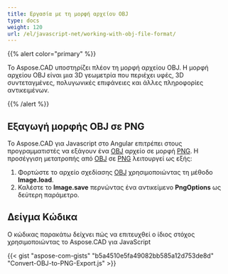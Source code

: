 ```yaml
---
title: Εργασία με τη μορφή αρχείου OBJ
type: docs
weight: 120
url: /el/javascript-net/working-with-obj-file-format/
---
```


{{% alert color="primary" %}}

Το Aspose.CAD υποστηρίζει πλέον τη μορφή αρχείου OBJ. Η μορφή αρχείου OBJ είναι μια 3D γεωμετρία που περιέχει υφές, 3D συντεταγμένες, πολυγωνικές επιφάνειες και άλλες πληροφορίες αντικειμένων.

{{% /alert %}}

## **Εξαγωγή μορφής OBJ σε PNG**

Το Aspose.CAD για Javascript στο Angular επιτρέπει στους προγραμματιστές να εξάγουν ένα [OBJ](https://docs.fileformat.com/3d/obj/) αρχείο σε μορφή [PNG](https://docs.fileformat.com/image/png/).
Η προσέγγιση μετατροπής από [OBJ](https://docs.fileformat.com/3d/obj/) σε [PNG](https://docs.fileformat.com/image/png/) λειτουργεί ως εξής:

1. Φορτώστε το αρχείο σχεδίασης [OBJ](https://docs.fileformat.com/3d/obj/) χρησιμοποιώντας τη μέθοδο **Image.load**.
1. Καλέστε το **Image.save** περνώντας ένα αντικείμενο **PngOptions** ως δεύτερη παράμετρο.

## Δείγμα Κώδικα

Ο κώδικας παρακάτω δείχνει πώς να επιτευχθεί ο ίδιος στόχος χρησιμοποιώντας το Aspose.CAD για JavaScript

{{< gist "aspose-com-gists" "b5a4510e5fa49082bb585a12d753de8d" "Convert-OBJ-to-PNG-Export.js" >}}
